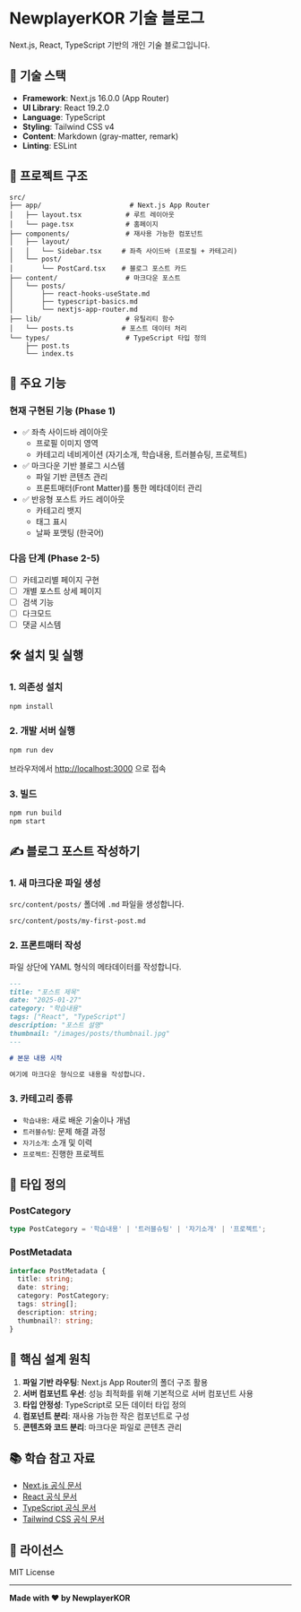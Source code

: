 # NewplayerKOR 기술 블로그

Next.js, React, TypeScript 기반의 개인 기술 블로그입니다.

## 🚀 기술 스택

- **Framework**: Next.js 16.0.0 (App Router)
- **UI Library**: React 19.2.0
- **Language**: TypeScript
- **Styling**: Tailwind CSS v4
- **Content**: Markdown (gray-matter, remark)
- **Linting**: ESLint

## 📁 프로젝트 구조

```
src/
├── app/                      # Next.js App Router
│   ├── layout.tsx           # 루트 레이아웃
│   └── page.tsx             # 홈페이지
├── components/              # 재사용 가능한 컴포넌트
│   ├── layout/
│   │   └── Sidebar.tsx     # 좌측 사이드바 (프로필 + 카테고리)
│   └── post/
│       └── PostCard.tsx    # 블로그 포스트 카드
├── content/                 # 마크다운 포스트
│   └── posts/
│       ├── react-hooks-useState.md
│       ├── typescript-basics.md
│       └── nextjs-app-router.md
├── lib/                     # 유틸리티 함수
│   └── posts.ts            # 포스트 데이터 처리
└── types/                   # TypeScript 타입 정의
    ├── post.ts
    └── index.ts
```

## 🎨 주요 기능

### 현재 구현된 기능 (Phase 1)

- ✅ 좌측 사이드바 레이아웃
  - 프로필 이미지 영역
  - 카테고리 네비게이션 (자기소개, 학습내용, 트러블슈팅, 프로젝트)
- ✅ 마크다운 기반 블로그 시스템
  - 파일 기반 콘텐츠 관리
  - 프론트매터(Front Matter)를 통한 메타데이터 관리
- ✅ 반응형 포스트 카드 레이아웃
  - 카테고리 뱃지
  - 태그 표시
  - 날짜 포맷팅 (한국어)

### 다음 단계 (Phase 2-5)

- [ ] 카테고리별 페이지 구현
- [ ] 개별 포스트 상세 페이지
- [ ] 검색 기능
- [ ] 다크모드
- [ ] 댓글 시스템

## 🛠️ 설치 및 실행

### 1. 의존성 설치

```bash
npm install
```

### 2. 개발 서버 실행

```bash
npm run dev
```

브라우저에서 [http://localhost:3000](http://localhost:3000) 으로 접속

### 3. 빌드

```bash
npm run build
npm start
```

## ✍️ 블로그 포스트 작성하기

### 1. 새 마크다운 파일 생성

`src/content/posts/` 폴더에 `.md` 파일을 생성합니다.

```
src/content/posts/my-first-post.md
```

### 2. 프론트매터 작성

파일 상단에 YAML 형식의 메타데이터를 작성합니다.

```markdown
---
title: "포스트 제목"
date: "2025-01-27"
category: "학습내용"
tags: ["React", "TypeScript"]
description: "포스트 설명"
thumbnail: "/images/posts/thumbnail.jpg"
---

# 본문 내용 시작

여기에 마크다운 형식으로 내용을 작성합니다.
```

### 3. 카테고리 종류

- `학습내용`: 새로 배운 기술이나 개념
- `트러블슈팅`: 문제 해결 과정
- `자기소개`: 소개 및 이력
- `프로젝트`: 진행한 프로젝트

## 📝 타입 정의

### PostCategory

```typescript
type PostCategory = '학습내용' | '트러블슈팅' | '자기소개' | '프로젝트';
```

### PostMetadata

```typescript
interface PostMetadata {
  title: string;
  date: string;
  category: PostCategory;
  tags: string[];
  description: string;
  thumbnail?: string;
}
```

## 🎯 핵심 설계 원칙

1. **파일 기반 라우팅**: Next.js App Router의 폴더 구조 활용
2. **서버 컴포넌트 우선**: 성능 최적화를 위해 기본적으로 서버 컴포넌트 사용
3. **타입 안정성**: TypeScript로 모든 데이터 타입 정의
4. **컴포넌트 분리**: 재사용 가능한 작은 컴포넌트로 구성
5. **콘텐츠와 코드 분리**: 마크다운 파일로 콘텐츠 관리

## 📚 학습 참고 자료

- [Next.js 공식 문서](https://nextjs.org/docs)
- [React 공식 문서](https://react.dev)
- [TypeScript 공식 문서](https://www.typescriptlang.org/docs)
- [Tailwind CSS 공식 문서](https://tailwindcss.com/docs)

## 📄 라이선스

MIT License

---

**Made with ❤️ by NewplayerKOR**